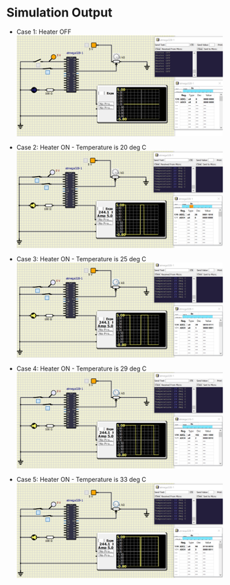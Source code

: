 # Simulation Output

* Case 1: Heater OFF
![Heater OFF](https://github.com/Sanchana-2k/Embedded_C_CaseStudy/blob/454db1342bf6cc6ee39a9bfebf6b7a9c16b901db/simulation/HeaterOFF.png)

* Case 2: Heater ON - Temperature is 20 deg C
![Heater ON 20 deg C](https://github.com/Sanchana-2k/Embedded_C_CaseStudy/blob/454db1342bf6cc6ee39a9bfebf6b7a9c16b901db/simulation/HeaterON_20degC.png)

* Case 3: Heater ON - Temperature is 25 deg C
![Heater ON 25 deg C](https://github.com/Sanchana-2k/Embedded_C_CaseStudy/blob/454db1342bf6cc6ee39a9bfebf6b7a9c16b901db/simulation/HeaterON_25degC.png)

* Case 4: Heater ON - Temperature is 29 deg C
![Heater ON 29 deg C](https://github.com/Sanchana-2k/Embedded_C_CaseStudy/blob/454db1342bf6cc6ee39a9bfebf6b7a9c16b901db/simulation/HeaterON_29degC.png)

* Case 5: Heater ON - Temperature is 33 deg C
![Heater ON 33 deg C](https://github.com/Sanchana-2k/Embedded_C_CaseStudy/blob/454db1342bf6cc6ee39a9bfebf6b7a9c16b901db/simulation/HeaterON_33degC.png)